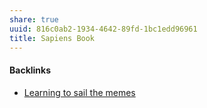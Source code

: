 ```yaml
---
share: true
uuid: 816c0ab2-1934-4642-89fd-1bc1edd96961
title: Sapiens Book
---
```

#### Backlinks

* [Learning to sail the memes](/e3ed979d-7207-4dfa-806c-03aab973a4c9)